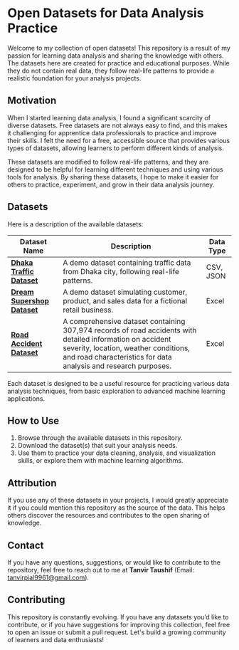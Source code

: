 # Open Datasets for Data Analysis Practice

Welcome to my collection of open datasets! This repository is a result of my passion for learning data analysis and sharing the knowledge with others. The datasets here are created for practice and educational purposes. While they do not contain real data, they follow real-life patterns to provide a realistic foundation for your analysis projects.

## Motivation

When I started learning data analysis, I found a significant scarcity of diverse datasets. Free datasets are not always easy to find, and this makes it challenging for apprentice data professionals to practice and improve their skills. I felt the need for a free, accessible source that provides various types of datasets, allowing learners to perform different kinds of analysis. 

These datasets are modified to follow real-life patterns, and they are designed to be helpful for learning different techniques and using various tools for analysis. By sharing these datasets, I hope to make it easier for others to practice, experiment, and grow in their data analysis journey.


## Datasets

Here is a description of the available datasets:

| Dataset Name            | Description                                          | Data Type       |
|-------------------------|------------------------------------------------------|-----------------|
| **[Dhaka Traffic Dataset](./Dhaka%20Traffic%20Dataset/)** | A demo dataset containing traffic data from Dhaka city, following real-life patterns. | CSV, JSON       |
| **[Dream Supershop Dataset](./Dream%20Supershop%20Dataset/)** | A demo dataset simulating customer, product, and sales data for a fictional retail business. | Excel |
| **[Road Accident Dataset](./Road%20Accident%20Dataset/)** | A comprehensive dataset containing 307,974 records of road accidents with detailed information on accident severity, location, weather conditions, and road characteristics for data analysis and research purposes. | Excel |

Each dataset is designed to be a useful resource for practicing various data analysis techniques, from basic exploration to advanced machine learning applications.

## How to Use

1. Browse through the available datasets in this repository.
2. Download the dataset(s) that suit your analysis needs.
3. Use them to practice your data cleaning, analysis, and visualization skills, or explore them with machine learning algorithms.

## Attribution

If you use any of these datasets in your projects, I would greatly appreciate it if you could mention this repository as the source of the data. This helps others discover the resources and contributes to the open sharing of knowledge.

## Contact

If you have any questions, suggestions, or would like to contribute to the repository, feel free to reach out to me at **Tanvir Taushif** (Email: [tanvirpial9961@gmail.com](mailto:tanvirpial9961@gmail.com)).

## Contributing

This repository is constantly evolving. If you have any datasets you’d like to contribute, or if you have suggestions for improving this collection, feel free to open an issue or submit a pull request. Let's build a growing community of learners and data enthusiasts!

